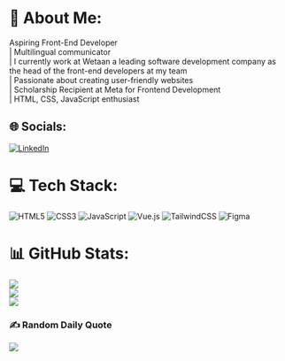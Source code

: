 # 💫 About Me:
Aspiring Front-End Developer <br>| Multilingual communicator <br>| I currently work at Wetaan a leading software development company as the head of the front-end developers at my team<br>| Passionate about creating user-friendly websites <br>| Scholarship Recipient at Meta for Frontend Development <br>| HTML, CSS, JavaScript enthusiast


## 🌐 Socials:
[![LinkedIn](https://img.shields.io/badge/LinkedIn-%230077B5.svg?logo=linkedin&logoColor=white)](https://linkedin.com/in/https://www.linkedin.com/in/reham-ej-b05982218/) 

# 💻 Tech Stack:
 ![HTML5](https://img.shields.io/badge/html5-%23E34F26.svg?style=for-the-badge&logo=html5&logoColor=white) ![CSS3](https://img.shields.io/badge/css3-%231572B6.svg?style=for-the-badge&logo=css3&logoColor=white)  ![JavaScript](https://img.shields.io/badge/javascript-%23323330.svg?style=for-the-badge&logo=javascript&logoColor=%23F7DF1E) ![Vue.js](https://img.shields.io/badge/vue.js-%2335495e.svg?style=for-the-badge&logo=vuedotjs&logoColor=%234FC08D) ![TailwindCSS](https://img.shields.io/badge/tailwindcss-%2338B2AC.svg?style=for-the-badge&logo=tailwind-css&logoColor=white)  ![Figma](https://img.shields.io/badge/figma-%23F24E1E.svg?style=for-the-badge&logo=figma&logoColor=white)
# 📊 GitHub Stats:
![](https://github-readme-stats.vercel.app/api?username=rehamej&theme=dark&hide_border=false&include_all_commits=true&count_private=true)<br/>
![](https://github-readme-streak-stats.herokuapp.com/?user=rehamej&theme=dark&hide_border=false)<br/>
![](https://github-readme-stats.vercel.app/api/top-langs/?username=rehamej&theme=dark&hide_border=false&include_all_commits=true&count_private=true&layout=compact)

### ✍️ Random Daily Quote
![](https://quotes-github-readme.vercel.app/api?type=horizontal&theme=radical)


<!-- Proudly created with GPRM ( https://gprm.itsvg.in ) -->
